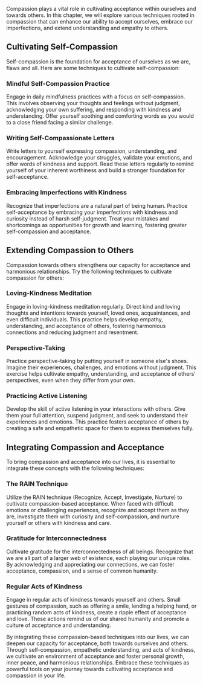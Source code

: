 
Compassion plays a vital role in cultivating acceptance within ourselves and towards others. In this chapter, we will explore various techniques rooted in compassion that can enhance our ability to accept ourselves, embrace our imperfections, and extend understanding and empathy to others.

Cultivating Self-Compassion
---------------------------

Self-compassion is the foundation for acceptance of ourselves as we are, flaws and all. Here are some techniques to cultivate self-compassion:

### Mindful Self-Compassion Practice

Engage in daily mindfulness practices with a focus on self-compassion. This involves observing your thoughts and feelings without judgment, acknowledging your own suffering, and responding with kindness and understanding. Offer yourself soothing and comforting words as you would to a close friend facing a similar challenge.

### Writing Self-Compassionate Letters

Write letters to yourself expressing compassion, understanding, and encouragement. Acknowledge your struggles, validate your emotions, and offer words of kindness and support. Read these letters regularly to remind yourself of your inherent worthiness and build a stronger foundation for self-acceptance.

### Embracing Imperfections with Kindness

Recognize that imperfections are a natural part of being human. Practice self-acceptance by embracing your imperfections with kindness and curiosity instead of harsh self-judgment. Treat your mistakes and shortcomings as opportunities for growth and learning, fostering greater self-compassion and acceptance.

Extending Compassion to Others
------------------------------

Compassion towards others strengthens our capacity for acceptance and harmonious relationships. Try the following techniques to cultivate compassion for others:

### Loving-Kindness Meditation

Engage in loving-kindness meditation regularly. Direct kind and loving thoughts and intentions towards yourself, loved ones, acquaintances, and even difficult individuals. This practice helps develop empathy, understanding, and acceptance of others, fostering harmonious connections and reducing judgment and resentment.

### Perspective-Taking

Practice perspective-taking by putting yourself in someone else's shoes. Imagine their experiences, challenges, and emotions without judgment. This exercise helps cultivate empathy, understanding, and acceptance of others' perspectives, even when they differ from your own.

### Practicing Active Listening

Develop the skill of active listening in your interactions with others. Give them your full attention, suspend judgment, and seek to understand their experiences and emotions. This practice fosters acceptance of others by creating a safe and empathetic space for them to express themselves fully.

Integrating Compassion and Acceptance
-------------------------------------

To bring compassion and acceptance into our lives, it is essential to integrate these concepts with the following techniques:

### The RAIN Technique

Utilize the RAIN technique (Recognize, Accept, Investigate, Nurture) to cultivate compassion-based acceptance. When faced with difficult emotions or challenging experiences, recognize and accept them as they are, investigate them with curiosity and self-compassion, and nurture yourself or others with kindness and care.

### Gratitude for Interconnectedness

Cultivate gratitude for the interconnectedness of all beings. Recognize that we are all part of a larger web of existence, each playing our unique roles. By acknowledging and appreciating our connections, we can foster acceptance, compassion, and a sense of common humanity.

### Regular Acts of Kindness

Engage in regular acts of kindness towards yourself and others. Small gestures of compassion, such as offering a smile, lending a helping hand, or practicing random acts of kindness, create a ripple effect of acceptance and love. These actions remind us of our shared humanity and promote a culture of acceptance and understanding.

By integrating these compassion-based techniques into our lives, we can deepen our capacity for acceptance, both towards ourselves and others. Through self-compassion, empathetic understanding, and acts of kindness, we cultivate an environment of acceptance and foster personal growth, inner peace, and harmonious relationships. Embrace these techniques as powerful tools on your journey towards cultivating acceptance and compassion in your life.
